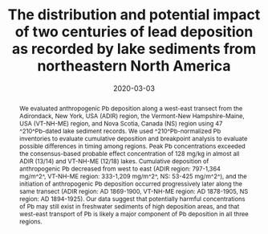 ---
abstract: "We evaluated anthropogenic Pb deposition along a west-east transect from the Adirondack, New York, USA (ADIR) region, the Vermont-New Hampshire-Maine, USA (VT-NH-ME) region, and Nova Scotia, Canada (NS) region using 47 ^210^Pb-dated lake sediment records. We used ^210^Pb-normalized Pb inventories to evaluate cumulative deposition and breakpoint analysis to evaluate possible differences in timing among regions. Peak Pb concentrations exceeded the consensus-based probable effect concentration of 128 mg/kg in almost all ADIR (13/14) and VT-NH-ME (12/18) lakes. Cumulative deposition of anthropogenic Pb decreased from west to east (ADIR region: 797-1,364 mg/m^2^, VT-NH-ME region: 333-1,209 mg/m^2^, NS: 53-425 mg/m^2^), and the initiation of anthropogenic Pb deposition occurred progressively later along the same transect (ADIR region: AD 1869-1900, VT-NH-ME region: AD 1878-1905, NS region: AD 1894-1925). Our data suggest that potentially harmful concentrations of Pb may still exist in freshwater sediments of high deposition areas, and that west-east transport of Pb is likely a major component of Pb deposition in all three regions."
authors: ["D.W. Dunnington", "Sarah Roberts", "S.A. Norton", "I. S Spooner", "Joshua Kurek", "Jane L. Kirk", "Derek C. G. Muir", "Chris E. White", "Graham A. Gagnon"]
date: "2020-03-03"
doi: ""
featured: false
image:
  caption: ""
  focal_point: ""
  preview_only: false
projects: []
publication: "Science of The Total Environment (submitted)"
publication_short: ""
publication_types: ["2"]
summary: ""
tags: []
title: "The distribution and potential impact of two centuries of lead deposition as recorded by lake sediments from northeastern North America"
url_code: ""
url_dataset: ""
url_pdf: ""
url_poster: ""
url_project: ""
url_slides: ""
url_source: ""
url_video: ""
---